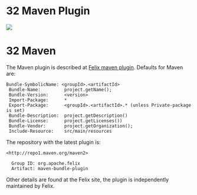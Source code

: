 # 32 Maven Plugin



![][1]



# 32 Maven

The Maven plugin is described at [Felix maven plugin][2]. Defaults for Maven are: 



    Bundle-SymbolicName: <groupId>.<artifactId>
     Bundle-Name:         project.getName();
     Bundle-Version:      <version>
     Import-Package:      *
     Export-Package:      <groupId>.<artifactId>.* (unless Private-package is set)
     Bundle-Description:  project.getDescription()
     Bundle-License:      project.getLicenses())
     Bundle-Vendor:       project.getOrganization();
     Include-Resource:    src/main/resources
    

The repository with the latest plugin is: 



    <http://repo1.maven.org/maven2>
    
      Group ID: org.apache.felix
      Artifact: maven-bundle-plugin
    

Other details are found at the Felix site, the plugin is independently maintained by Felix.

 [1]: http://www.aqute.biz/uploads/Code/bnd.png ""
 [2]: http://felix.apache.org/site/apache-felix-maven-bundle-plugin-bnd.html
